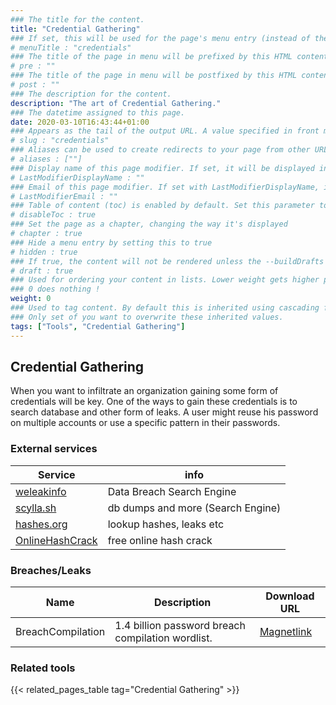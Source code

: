 ```yaml
---
### The title for the content.
title: "Credential Gathering"
### If set, this will be used for the page's menu entry (instead of the `title` attribute)
# menuTitle : "credentials"
### The title of the page in menu will be prefixed by this HTML content
# pre : ""
### The title of the page in menu will be postfixed by this HTML content
# post : ""
### The description for the content.
description: "The art of Credential Gathering."
### The datetime assigned to this page.
date: 2020-03-10T16:43:44+01:00
### Appears as the tail of the output URL. A value specified in front matter will override the segment of the URL based on the filename.
# slug : "credentials"
### Aliases can be used to create redirects to your page from other URLs.
# aliases : [""]
### Display name of this page modifier. If set, it will be displayed in the footer.
# LastModifierDisplayName : ""
### Email of this page modifier. If set with LastModifierDisplayName, it will be displayed in the footer
# LastModifierEmail : ""
### Table of content (toc) is enabled by default. Set this parameter to true to disable it.
# disableToc : true
### Set the page as a chapter, changing the way it's displayed
# chapter : true
### Hide a menu entry by setting this to true
# hidden : true
### If true, the content will not be rendered unless the --buildDrafts flag is passed to the hugo command.
# draft : true
### Used for ordering your content in lists. Lower weight gets higher precedence. So content with lower weight will come first.
### 0 does nothing !
weight: 0
### Used to tag content. By default this is inherited using cascading from _index.md files
### Only set of you want to overwrite these inherited values.
tags: ["Tools", "Credential Gathering"]
---
```


## Credential Gathering

When you want to infiltrate an organization gaining some form of credentials will be key. One of the ways to gain these credentials is to search database and other form of leaks. A user might reuse his password on multiple accounts or use a specific pattern in their passwords. 

### External services

| Service                                            | info                              |
| -------------------------------------------------- | --------------------------------- |
| [weleakinfo](https://weleakinfo.com)               | Data Breach Search Engine         |
| [scylla.sh](https://scylla.sh)                     | db dumps and more (Search Engine) |
| [hashes.org](https://hashes.org)                   | lookup hashes, leaks etc          |
| [OnlineHashCrack](https://www.onlinehashcrack.com) | free online hash crack            |

### Breaches/Leaks

| Name              | Description    | Download URL |
| ----------------- | -------------- | -------------|
| BreachCompilation | 1.4 billion password breach compilation wordlist. | [Magnetlink](magnet:?xt=urn:btih:7ffbcd8cee06aba2ce6561688cf68ce2addca0a3&dn=BreachCompilation&tr=udp%3A%2F%2Ftracker.openbittorrent.com%3A80&tr=udp%3A%2F%2Ftracker.leechers-paradise.org%3A6969&tr=udp%3A%2F%2Ftracker.coppersurfer.tk%3A6969&tr=udp%3A%2F%2Fglotorrents.pw%3A6969&tr=udp%3A%2F%2Ftracker.opentrackr.org%3A1337) |

### Related tools

{{< related_pages_table tag="Credential Gathering" >}}
